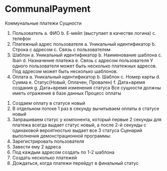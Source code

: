# CommunalPayment
Коммунальные платежи
Сущности
1. Пользователь
a. ФИО
b. Е-мейл (выступает в качестве логина)
c. телефон
2. Платежный адрес пользователя
a. Уникальный идентификатор
b. Строка с адресом
c. Связь с пользователем
3. Шаблон
a. Уникальный идентификатор
b. Наименование шаблона
c. Iban
d. Назначение платежа
e. Связь с адресом пользователя
У одного пользователя может быть несколько платежных адресов. Под адресом может
быть несколько шаблонов.
4. Оплата
a. Уникальный идентификатор
b. Шаблон
c. Номер карты
d. Сумма
e. Статус(Новый, Оплачен, Провален)
f. Дата+время создания
g. Дата+время изменения статуса
Все сущности должны иметь отражение в базе данных
Процесс оплаты
1) Создаем оплату в статусе новый
2) В отдельном потоке 1 раз в секунду вычитываем оплаты в статусе новый
3) Запрашиваем статус у компонента, который первые 2 секунды для платежа
всегда выдает статус новый, а после 2-й секунды с одинаковой вероятностью
выдает все 3 статуса
Сценарий выполнения демонстрационной программы:
1) Зарегистрировать пользователя
2) Завести ему 2 адреса
3) Под каждым адресом создать по 1-2 шаблона
4) Создать несколько платежей
5) Дождаться, когда платежи перейдут в финальный статус

